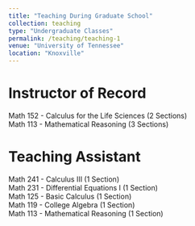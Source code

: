 ```yaml
---
title: "Teaching During Graduate School"
collection: teaching
type: "Undergraduate Classes"
permalink: /teaching/teaching-1
venue: "University of Tennessee"
location: "Knoxville"
---
```


Instructor of Record
======
Math 152 - Calculus for the Life Sciences (2 Sections)\
Math 113 - Mathematical Reasoning (3 Sections)

Teaching Assistant
======
Math 241 - Calculus III (1 Section)\
Math 231 - Differential Equations I (1 Section)\
Math 125 - Basic Calculus (1 Section)\
Math 119 - College Algebra (1 Section)\
Math 113 - Mathematical Reasoning (1 Section)

